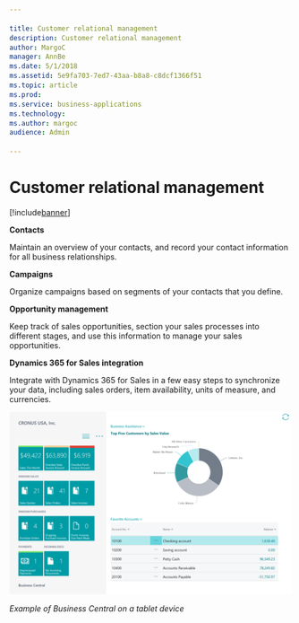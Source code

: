 ```yaml
---

title: Customer relational management
description: Customer relational management
author: MargoC
manager: AnnBe
ms.date: 5/1/2018
ms.assetid: 5e9fa703-7ed7-43aa-b8a8-c8dcf1366f51
ms.topic: article
ms.prod: 
ms.service: business-applications
ms.technology: 
ms.author: margoc
audience: Admin

---
```

#  Customer relational management 




[!include[banner](../../../includes/banner.md)]

**Contacts**

Maintain an overview of your contacts, and record your contact information for
all business relationships.

**Campaigns**

Organize campaigns based on segments of your contacts that you define.

**Opportunity management**

Keep track of sales opportunities, section your sales processes into different
stages, and use this information to manage your sales opportunities.

**Dynamics 365 for Sales integration**

Integrate with Dynamics 365 for Sales in a few easy steps to synchronize your
data, including sales orders, item availability, units of measure, and
currencies.

![A screenshot of Business Central on a tablet device](media/customer-relational-management-1.png "A screenshot of Business Central on a tablet device")
<!-- SMB_BusinessCentral_Tablet_A.png -->


*Example of Business Central on a tablet device*
